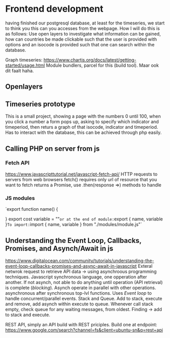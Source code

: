 # Frontend development
having finished our postgresql database, at least for the timeseries, we start to think you this can you accesses from the webpage. How I will do this is as follows:
Use open layers to investigate what information can be gained, how can countries be made clickable such that the user is provided with options and an isocode is provided such that one can search within the database.

Graph timeseries:
https://www.chartjs.org/docs/latest/getting-started/usage.html
Module bundlers, parcel for this (build tool).
Maar ook dit faalt haha.

## Openlayers

## Timeseries prototype
This is a small project, showing a page with the numbers 0 until 100, when you click a number a form pops up, asking to specify which indicator and timeperiod, then returs a graph of that isocode, indicator and timeperiod.
Has to interact with the database, this can be achieved through php easily.

## Calling PHP on server from js
### Fetch API
https://www.javascripttutorial.net/javascript-fetch-api/
HTTP requests to servers from web browsers
fetch() requires only url of resource that you want to fetch
returns a Promise, use .then(response =>) methods to handle

### JS modules
`export function name() {

}
export cost variable = ""`
or at the end of module:
`export { name, variable }`
To import:
`import { name, variable } from "./modules/module.js"`

## Understanding the Event Loop, Callbacks, Promises, and Asynch/Await in js
https://www.digitalocean.com/community/tutorials/understanding-the-event-loop-callbacks-promises-and-async-await-in-javascript
Exteral netwrok request to retrieve API data -> using asynchroous programming techniques. Javascript synchronous language, one opperation after another. If not asynch, not able to do anything until operation (API retrieval) is complete (*blocking*). Asynch operate in parallel with other operations.
asynchronous after synchronous top-lvl functions. Uses *Event loop* to handle concurrent/parallel events. Stack and Queue. Add to stack, execute and remove, add asynch within execute to queue. Whenever call stack empty, check queue for any waiting  messages, from oldest. Finding -> add to stack and execute.

REST API, simply an API build with REST priciples.
Build one at endpoint: https://www.google.com/search?channel=fs&client=ubuntu-sn&q=rest+api
